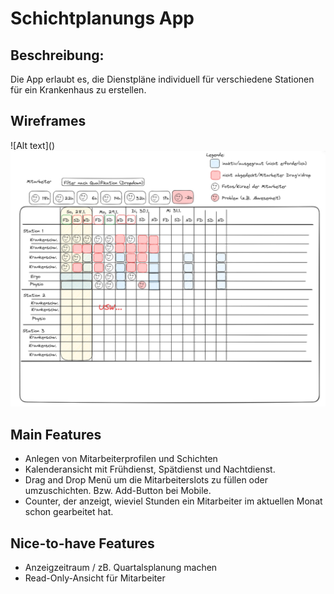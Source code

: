 <h1>Schichtplanungs App</h1>

<h2>Beschreibung:</h2>

Die App erlaubt es, die Dienstpläne individuell für verschiedene Stationen für ein Krankenhaus zu erstellen.

<h2>Wireframes</h2>
![Alt text](<Screenshot from 2024-01-15 20-01-37.png>)
<img src="Screenshot from 2024-01-15 20-01-37.png">

<h2>Main Features</h2>
<ul>
<li>Anlegen von Mitarbeiterprofilen und Schichten</li>
<li>Kalenderansicht mit Frühdienst, Spätdienst und Nachtdienst.</li>
<li>Drag and Drop Menü um die Mitarbeiterslots zu füllen oder umzuschichten. Bzw. Add-Button bei Mobile.</li>
<li>Counter, der anzeigt, wieviel Stunden ein Mitarbeiter im aktuellen Monat schon gearbeitet hat.</li>
</ul>
<h2>Nice-to-have Features</h2>
<ul>
<li>Anzeigzeitraum / zB. Quartalsplanung machen</li>
<li>Read-Only-Ansicht für Mitarbeiter</li>
</ul>

